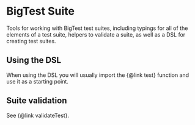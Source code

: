# BigTest Suite

Tools for working with BigTest test suites, including typings for all of the
elements of a test suite, helpers to validate a suite, as well as a DSL for
creating test suites.

## Using the DSL

When using the DSL you will usually import the {@link test} function and use it
as a starting point.

## Suite validation

See {@link validateTest}.
